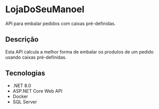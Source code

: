 # LojaDoSeuManoel
API para embalar pedidos com caixas pré-definidas.

## Descrição
Esta API calcula a melhor forma de embalar os produtos de um pedido usando caixas pré-definidas.

## Tecnologias
- .NET 8.0
- ASP.NET Core Web API
- Docker
- SQL Server
